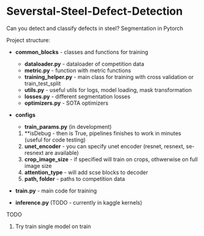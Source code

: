 # Severstal-Steel-Defect-Detection
Can you detect and classify defects in steel? Segmentation in Pytorch

Project structure:
 * **common_blocks** - classes and functions for training
    - **dataloader.py** - dataloader of competition data    
    - **metric.py** - function with metric functions
    - **training_helper.py** - main class for training with cross validation or train_test_split
    - **utils.py** - useful utils for logs, model loading, mask transformation
    - **losses.py** - different segmentation losses
    - **optimizers.py** - SOTA optimizers
* **configs**
   - **train_params.py** (in development)
   1. **isDebug - then is True, pipelines finishes to work in minutes (useful for code testing)
   2. **unet_encoder** - you can specify unet encoder (resnet, resnext, se-resnext are available)
   3. **crop_image_size** - if specified will train on crops, othwerwise on full image size
   4. **attention_type** - will add scse blocks to decoder
   5. **path, folder** - paths to competition data
   
* **train.py** - main code for training
* **inference.py** (TODO - currently in kaggle kernels)

TODO
1. Try train single model on train